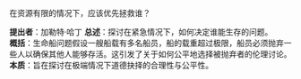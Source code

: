 
在资源有限的情况下，应该优先拯救谁？

**提出者**：加勒特·哈丁
**总述**：探讨在紧急情况下，如何决定谁能生存的问题。  
**概括**：生命船问题假设一艘船载有多名船员，船的载重超过极限，船员必须抛弃一些人以确保其他人能够存活。这引发了关于如何公平地选择被抛弃者的伦理讨论。  
**本质**：旨在探讨在极端情况下道德抉择的合理性与公平性。